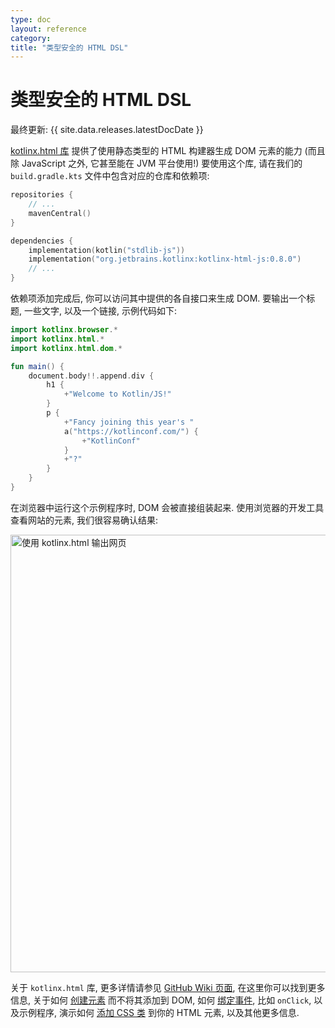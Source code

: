 ```yaml
---
type: doc
layout: reference
category:
title: "类型安全的 HTML DSL"
---
```


# 类型安全的 HTML DSL

最终更新: {{ site.data.releases.latestDocDate }}

[kotlinx.html 库](https://www.github.com/kotlin/kotlinx.html) 提供了使用静态类型的 HTML 构建器生成 DOM 元素的能力
(而且除 JavaScript 之外, 它甚至能在 JVM 平台使用!)
要使用这个库, 请在我们的 `build.gradle.kts` 文件中包含对应的仓库和依赖项:

```kotlin
repositories {
    // ...
    mavenCentral()
}

dependencies {
    implementation(kotlin("stdlib-js"))
    implementation("org.jetbrains.kotlinx:kotlinx-html-js:0.8.0")
    // ...
}
```

依赖项添加完成后, 你可以访问其中提供的各自接口来生成 DOM.
要输出一个标题, 一些文字, 以及一个链接, 示例代码如下:

```kotlin
import kotlinx.browser.*
import kotlinx.html.*
import kotlinx.html.dom.*

fun main() {
    document.body!!.append.div {
        h1 {
            +"Welcome to Kotlin/JS!"
        }
        p {
            +"Fancy joining this year's "
            a("https://kotlinconf.com/") {
                +"KotlinConf"
            }
            +"?"
        }
    }
}
```

在浏览器中运行这个示例程序时, DOM 会被直接组装起来.
使用浏览器的开发工具查看网站的元素, 我们很容易确认结果:

<img src="/assets/docs/images/reference/typesafe-html-dsl/rendering-example.png" alt="使用 kotlinx.html 输出网页" width="700"/>

关于 `kotlinx.html` 库, 更多详情请参见 [GitHub Wiki 页面](https://github.com/Kotlin/kotlinx.html/wiki/Getting-started),
在这里你可以找到更多信息,
关于如何 [创建元素](https://github.com/Kotlin/kotlinx.html/wiki/DOM-trees) 而不将其添加到 DOM,
如何 [绑定事件](https://github.com/Kotlin/kotlinx.html/wiki/Events), 比如 `onClick`,
以及示例程序, 演示如何 [添加 CSS 类](https://github.com/Kotlin/kotlinx.html/wiki/Elements-CSS-classes) 到你的 HTML 元素,
以及其他更多信息.

